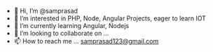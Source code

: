 - 👋 Hi, I’m @samprasad
- 👀 I’m interested in PHP, Node, Angular Projects, eager to learn IOT 
- 🌱 I’m currently learning Angular, Nodejs
- 💞️ I’m looking to collaborate on ...
- 📫 How to reach me ... samprasad123@gmail.com

<!---
samprasad/samprasad is a ✨ special ✨ repository because its `README.md` (this file) appears on your GitHub profile.
You can click the Preview link to take a look at your changes.
--->
